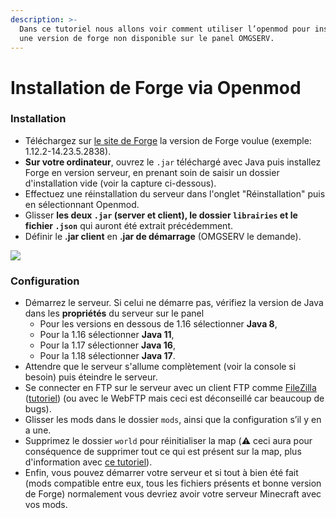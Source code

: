 ```yaml
---
description: >-
  Dans ce tutoriel nous allons voir comment utiliser l’openmod pour installer
  une version de forge non disponible sur le panel OMGSERV.
---
```


# Installation de Forge via Openmod

### Installation

* Téléchargez sur [le site de Forge](http://files.minecraftforge.net) la version de Forge voulue (exemple: 1.12.2-14.23.5.2838).
* **Sur votre ordinateur**, ouvrez le `.jar` téléchargé avec Java puis installez Forge en version serveur, en prenant soin de saisir un dossier d'installation vide (voir la capture ci-dessous).
* Effectuez une réinstallation du serveur dans l'onglet "Réinstallation" puis en sélectionnant Openmod.
* Glisser **les deux `.jar` (server et client), le dossier `librairies` et le fichier `.json`** qui auront été extrait précédemment.
* Définir le **.jar client** en **.jar de démarrage** (OMGSERV le demande).

![](../.gitbook/assets/small\_capture\_d\_ecran\_2021\_01\_13\_a\_14\_26\_55\_49c6053892.png)

### Configuration

* Démarrez le serveur. Si celui ne démarre pas, vérifiez la version de Java dans les **propriétés** du serveur sur le panel&#x20;
  * Pour les versions en dessous de 1.16 sélectionner **Java 8**,
  * Pour la 1.16 sélectionner **Java 11**,
  * Pour la 1.17 sélectionner **Java 16**,
  * Pour la 1.18 sélectionner **Java 17**.
* Attendre que le serveur s'allume complètement (voir la console si besoin) puis éteindre le serveur.
* Se connecter en FTP sur le serveur avec un client FTP comme [FileZilla](https://filezilla-project.org/download.php?type=client) ([tutoriel](https://docs.idelya-network.fr/minecraft/acceder-au-ftp)) (ou avec le WebFTP mais ceci est déconseillé car beaucoup de bugs).
* Glisser les mods dans le dossier `mods`, ainsi que la configuration s’il y en a une.&#x20;
* Supprimez le dossier `world` pour réinitialiser la map (⚠️ ceci aura pour conséquence de supprimer tout ce qui est présent sur la map, plus d'information avec [ce tutoriel](https://docs.idelya-network.fr/minecraft/dois-je-supprimer-mon-monde)).
* Enfin, vous pouvez démarrer votre serveur et si tout à bien été fait (mods compatible entre eux, tous les fichiers présents et bonne version de Forge) normalement vous devriez avoir votre serveur Minecraft avec vos mods.
